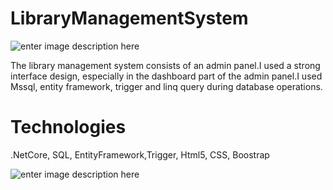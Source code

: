 # LibraryManagementSystem
![enter image description here](https://i.hizliresim.com/ipSiGv.jpg)

 The library management system consists of an admin panel.I used a strong interface design, especially in the dashboard part of the admin panel.I used Mssql, entity framework, trigger and linq query during database operations.

# Technologies
.NetCore, SQL, EntityFramework,Trigger, Html5, CSS, Boostrap

![enter image description here](https://i.hizliresim.com/0RXCEa.jpg)
